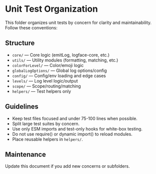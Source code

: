 # Unit Test Organization

This folder organizes unit tests by concern for clarity and maintainability. Follow these conventions:

## Structure

- `core/` — Core logic (emitLog, logface-core, etc.)
- `utils/` — Utility modules (formatting, matching, etc.)
- `colorForLevel/` — Color/emoji logic
- `globalLogOptions/` — Global log options/config
- `config/` — Config/env loading and edge cases
- `levels/` — Log level logic/output
- `scope/` — Scope/routing/matching
- `helpers/` — Test helpers only

## Guidelines

- Keep test files focused and under 75-100 lines when possible.
- Split large test suites by concern.
- Use only ESM imports and test-only hooks for white-box testing.
- Do not use require() or dynamic import() to reload modules.
- Place reusable helpers in `helpers/`.

## Maintenance

Update this document if you add new concerns or subfolders.
